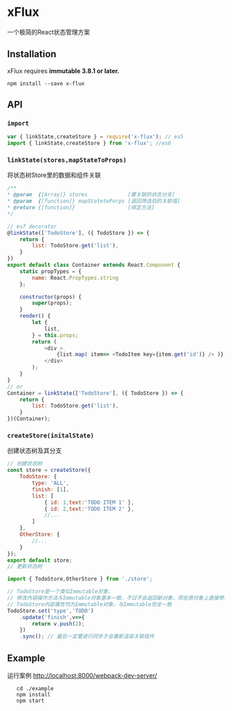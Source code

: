 xFlux
=========================
一个极简的React状态管理方案

## Installation

xFlux requires **immutable 3.8.1 or later.**

```
npm install --save x-flux
```

## API

### `import`

```js
var { linkState,createStore } = require('x-flux'); // es5
import { linkState,createStore } from 'x-flux'; //es6
```

### `linkState(stores,mapStateToProps)`

将状态树Store里的数据和组件关联
```js
/**
* @param  {[Array]} stores             [要关联的状态分支]
* @param  {[function]} mapStatetoPorps [返回筛选后的关联值]
* @return {[function]}                 [绑定方法]
*/
```

```js
// es7 decorator
@linkState(['TodoStore'], ({ TodoStore }) => {
    return {
        list: TodoStore.get('list'),
    }
})
export default class Container extends React.Component {
    static propTypes = {
        name: React.PropTypes.string
    };

    constructor(props) {
        super(props);
    }
    render() {
        let {
            list,
        } = this.props;
        return (
            <div >
                {list.map( item=> <TodoItem key={item.get('id')} /> )}
            </div>
        );
    }
}
// or
Container = linkState(['TodoStore'], ({ TodoStore }) => {
    return {
        list: TodoStore.get('list'),
    }
})(Container);

```

### `createStore(initalState)`

创建状态树及其分支
```js
// 创建状态树
const store = createStore({
    TodoStore: {
        type: 'ALL',
        finish: [1],
        list: [
            { id: 1,text:'TODO ITEM 1' },
            { id: 2,text:'TODO ITEM 2' },
            //...
        ]
    },
    OtherStore: {
        //...
    }
});
export default store;
// 更新状态树

import { TodoStore,OtherStore } from './store';

// TodoStore是一个类似Immutable对象，
// 修改内容操作方法与Immutable对象基本一致，不过不会返回新对象，而在原对象上直接修改，返回Store对象实例本身
// TodoStore内部属性均为Immutable对象，与Immutable完全一致
TodoStore.set('type','TODO')
    .update('finish',v=>{
        return v.push(2);
    })
    .sync(); // 最后一定要进行同步才会重新渲染关联组件

```


## Example

运行案例 [http://localhost:8000/webpack-dev-server/](http://localhost:8000/webpack-dev-server/)

```
   cd ./example
   npm install
   npm start
```
